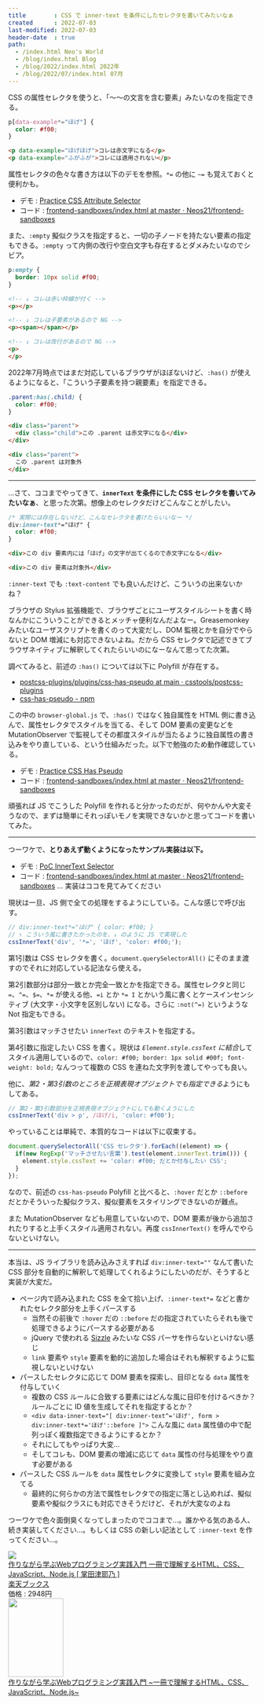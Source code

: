 ```yaml
---
title        : CSS で inner-text を条件にしたセレクタを書いてみたいなぁ
created      : 2022-07-03
last-modified: 2022-07-03
header-date  : true
path:
  - /index.html Neo's World
  - /blog/index.html Blog
  - /blog/2022/index.html 2022年
  - /blog/2022/07/index.html 07月
---
```


CSS の属性セレクタを使うと、「～～の文言を含む要素」みたいなのを指定できる。

```css
p[data-example*="ほげ"] {
  color: #f00;
}
```

```html
<p data-example="ほげほげ">コレは赤文字になる</p>
<p data-example="ふがふが">コレには適用されない</p>
```

属性セレクタの色々な書き方は以下のデモを参照。`*=` の他に `~=` も覚えておくと便利かも。

- デモ : [Practice CSS Attribute Selector](https://neos21.github.io/frontend-sandboxes/practice-css-attribute-selector/index.html)
- コード : [frontend-sandboxes/index.html at master · Neos21/frontend-sandboxes](https://github.com/Neos21/frontend-sandboxes/blob/master/practice-css-attribute-selector/index.html)

また、`:empty` 擬似クラスを指定すると、一切の子ノードを持たない要素の指定もできる。`:empty` って内側の改行や空白文字も存在するとダメみたいなのでシビア。

```css
p:empty {
  border: 10px solid #f00;
}
```

```html
<!-- ↓ コレは赤い枠線が付く -->
<p></p>

<!-- ↓ コレは子要素があるので NG -->
<p><span></span></p>

<!-- ↓ コレは改行があるので NG -->
<p>
</p>
```

2022年7月時点ではまだ対応しているブラウザがほぼないけど、`:has()` が使えるようになると、「こういう子要素を持つ親要素」を指定できる。

```css
.parent:has(.child) {
  color: #f00;
}
```

```html
<div class="parent">
  <div class="child">この .parent は赤文字になる</div>
</div>

<div class="parent">
  この .parent は対象外
</div>
```

---

…さて、ココまでやってきて、**`innerText` を条件にした CSS セレクタを書いてみたいなぁ**、と思った次第。想像上のセレクタだけどこんなことがしたい。

```css
/* 実際には存在しないけど、こんなセレクタを書けたらいいなー */
div:inner-text*="ほげ" {
  color: #f00;
}
```

```html
<div>この div 要素内には「ほげ」の文字が出てくるので赤文字になる</div>

<div>この div 要素は対象外</div>
```

`:inner-text` でも `:text-content` でも良いんだけど、こういうの出来ないかね？

ブラウザの Stylus 拡張機能で、ブラウザごとにユーザスタイルシートを書く時なんかにこういうことができるとメッチャ便利なんだよなー。Greasemonkey みたいなユーザスクリプトを書くのって大変だし、DOM 監視とかを自分でやらないと DOM 増減にも対応できないよね。だから CSS セレクタで記述できてブラウザネイティブに解釈してくれたらいいのになーなんて思ってた次第。

調べてみると、前述の `:has()` については以下に Polyfill が存在する。

- [postcss-plugins/plugins/css-has-pseudo at main · csstools/postcss-plugins](https://github.com/csstools/postcss-plugins/tree/main/plugins/css-has-pseudo)
- [css-has-pseudo - npm](https://www.npmjs.com/package/css-has-pseudo)

この中の `browser-global.js` で、`:has()` ではなく独自属性を HTML 側に書き込んで、属性セレクタでスタイルを当てる、そして DOM 要素の変更などを MutationObserver で監視してその都度スタイルが当たるように独自属性の書き込みをやり直している、という仕組みだった。以下で勉強のため動作確認している。

- デモ : [Practice CSS Has Pseudo](https://neos21.github.io/frontend-sandboxes/practice-css-has-pseudo/index.html)
- コード : [frontend-sandboxes/index.html at master · Neos21/frontend-sandboxes](https://github.com/Neos21/frontend-sandboxes/blob/master/practice-css-has-pseudo/index.html)

頑張れば JS でこうした Polyfill を作れると分かったのだが、何やかんや大変そうなので、まずは簡単にそれっぽいモノを実現できないかと思ってコードを書いてみた。

---

つーワケで、**とりあえず動くようになったサンプル実装は以下。**

- デモ : [PoC InnerText Selector](https://neos21.github.io/frontend-sandboxes/poc-inner-text-selector/index.html)
- コード : [frontend-sandboxes/index.html at master · Neos21/frontend-sandboxes](https://github.com/Neos21/frontend-sandboxes/blob/master/poc-inner-text-selector/index.html) … 実装はココを見てみてください

現状は一旦、JS 側で全ての処理をするようにしている。こんな感じで呼び出す。

```javascript
// div:inner-text*="ほげ" { color: #f00; }
// ↑ こういう風に書きたかったのを、↓ のように JS で実現した
cssInnerText('div', '*=', 'ほげ', 'color: #f00;');
```

第1引数は CSS セレクタを書く。`document.querySelectorAll()` にそのまま渡すのでそれに対応している記法なら使える。

第2引数部分は部分一致とか完全一致とかを指定できる。属性セレクタと同じ `=`、`^=`、`$=`、`*=` が使える他、`=i` とか `*= I` とかいう風に書くとケースインセンシティブ (大文字・小文字を区別しない) になる。さらに `:not(^=)` というような Not 指定もできる。

第3引数はマッチさせたい `innerText` のテキストを指定する。

第4引数に指定したい CSS を書く。現状は *`Element.style.cssText` に結合*してスタイル適用しているので、`color: #f00; border: 1px solid #00f; font-weight: bold;` なんつって複数の CSS を連ねた文字列を渡してやっても良い。

他に、*第2・第3引数のところを正規表現オブジェクトでも指定できる*ようにもしてある。

```javascript
// 第2・第3引数部分を正規表現オブジェクトにしても動くようにした
cssInnerText('div > p', /ほげ/i, 'color: #f00');
```

やっていることは単純で、本質的なコードは以下に収束する。

```javascript
document.querySelectorAll('CSS セレクタ').forEach((element) => {
  if(new RegExp('マッチさせたい言葉').test(element.innerText.trim())) {
    element.style.cssText += 'color: #f00; だとか付与したい CSS';
  }
});
```

なので、前述の `css-has-pseudo` Polyfill と比べると、`:hover` だとか `::before` だとかそういった擬似クラス、擬似要素をスタイリングできないのが難点。

また MutationObserver なども用意していないので、DOM 要素が後から追加されたりすると上手くスタイル適用されない。再度 `cssInnerText()` を呼んでやらないといけない。

---

本当は、JS ライブラリを読み込みさえすれば `div:inner-text=""` なんて書いた CSS 部分を自動的に解釈して処理してくれるようにしたいのだが、そうすると実装が大変だ。

- ページ内で読み込まれた CSS を全て拾い上げ、`:inner-text*=` などと書かれたセレクタ部分を上手くパースする
  - 当然その前後で `:hover` だの `::before` だの指定されていたらそれも後で処理できるようにパースする必要がある
  - jQuery で使われる [Sizzle](https://github.com/jquery/sizzle) みたいな CSS パーサを作らないといけない感じ
  - `link` 要素や `style` 要素を動的に追加した場合はそれも解釈するように監視しないといけない
- パースしたセレクタに応じて DOM 要素を探索し、目印となる `data` 属性を付与していく
  - 複数の CSS ルールに合致する要素にはどんな風に目印を付けるべきか？ルールごとに ID 値を生成してそれを指定するとか？
  - `<div data-inner-text="[ div:inner-text^='ほげ', form > div:inner-text*='ほげ'::before ]">` こんな風に `data` 属性値の中で配列っぽく複数指定できるようにするとか？
  - それにしてもやっぱり大変…
  - そしてコレも、DOM 要素の増減に応じて `data` 属性の付与処理をやり直す必要がある
- パースした CSS ルールを `data` 属性セレクタに変換して `style` 要素を組み立てる
  - 最終的に何らかの方法で属性セレクタでの指定に落とし込めれば、擬似要素や擬似クラスにも対応できそうだけど、それが大変なのよね

つーワケで色々面倒臭くなってしまったのでココまで…。誰かやる気のある人、続き実装してください…。もしくは CSS の新しい記法として `:inner-text` を作ってください…。

<div class="ad-rakuten">
  <div class="ad-rakuten-image">
    <a href="https://hb.afl.rakuten.co.jp/hgc/g00q0722.waxyc9ff.g00q0722.waxyd017/?pc=https%3A%2F%2Fitem.rakuten.co.jp%2Fbook%2F16160164%2F&amp;m=http%3A%2F%2Fm.rakuten.co.jp%2Fbook%2Fi%2F19872953%2F">
      <img src="https://thumbnail.image.rakuten.co.jp/@0_mall/book/cabinet/0864/9784839970864.jpg?_ex=128x128">
    </a>
  </div>
  <div class="ad-rakuten-info">
    <div class="ad-rakuten-title">
      <a href="https://hb.afl.rakuten.co.jp/hgc/g00q0722.waxyc9ff.g00q0722.waxyd017/?pc=https%3A%2F%2Fitem.rakuten.co.jp%2Fbook%2F16160164%2F&amp;m=http%3A%2F%2Fm.rakuten.co.jp%2Fbook%2Fi%2F19872953%2F">作りながら学ぶWebプログラミング実践入門 一冊で理解するHTML、CSS、JavaScript、Node.js [ 掌田津耶乃 ]</a>
    </div>
    <div class="ad-rakuten-shop">
      <a href="https://hb.afl.rakuten.co.jp/hgc/g00q0722.waxyc9ff.g00q0722.waxyd017/?pc=https%3A%2F%2Fwww.rakuten.co.jp%2Fbook%2F&amp;m=http%3A%2F%2Fm.rakuten.co.jp%2Fbook%2F">楽天ブックス</a>
    </div>
    <div class="ad-rakuten-price">価格 : 2948円</div>
  </div>
</div>

<div class="ad-amazon">
  <div class="ad-amazon-image">
    <a href="https://www.amazon.co.jp/dp/4839970866?tag=neos21-22&amp;linkCode=osi&amp;th=1&amp;psc=1">
      <img src="https://m.media-amazon.com/images/I/51PAix4atoL._SL160_.jpg" width="112" height="160">
    </a>
  </div>
  <div class="ad-amazon-info">
    <div class="ad-amazon-title">
      <a href="https://www.amazon.co.jp/dp/4839970866?tag=neos21-22&amp;linkCode=osi&amp;th=1&amp;psc=1">作りながら学ぶWebプログラミング実践入門 ~一冊で理解するHTML、CSS、JavaScript、Node.js~</a>
    </div>
  </div>
</div>
